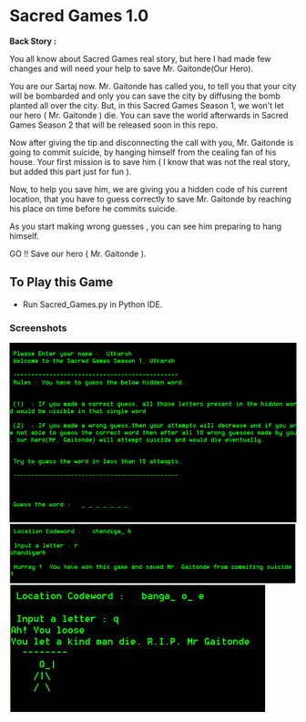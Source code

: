 # Sacred Games 1.0

**Back Story :**

You all know about Sacred Games real story, but here I had made few changes and will need your help to save Mr. Gaitonde(Our Hero).

You are our Sartaj now. Mr. Gaitonde has called you, to tell you that your city will be bombarded and only you can save the city by diffusing the bomb planted all over the city. But, in this Sacred Games Season 1, we won't let our hero ( Mr. Gaitonde ) die. You can save the world afterwards in Sacred Games Season 2 that will be released soon in this repo.

Now after giving the tip and disconnecting the call with you, Mr. Gaitonde is going to commit suicide, by hanging himself from the cealing fan of his house. Your first mission is to save him ( I know that was not the real story, but added this part just for fun ).

Now, to help you save him, we are giving you a hidden code of his current location, that you have to guess correctly to save Mr. Gaitonde by reaching his place on time before he commits suicide. 

As you start making wrong guesses , you can see him preparing to hang himself. 

GO !! Save our hero ( Mr. Gaitonde ).  

## To Play this Game
- Run Sacred_Games.py in Python IDE.

### Screenshots

<img src="https://github.com/utkarsh-yadav1231/Mini-Projects/blob/master/Sacred%20Games/Screenshots/SS1.PNG" alt="SS 1"/>

<img src="https://github.com/utkarsh-yadav1231/Mini-Projects/blob/master/Sacred%20Games/Screenshots/SS2.PNG" alt="SS 2"/>

<img src="https://github.com/utkarsh-yadav1231/Mini-Projects/blob/master/Sacred%20Games/Screenshots/SS3.PNG" alt="SS 3"/>
